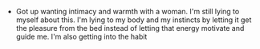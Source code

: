 - Got up wanting intimacy and warmth with a woman. I'm still lying to myself about this. I'm lying to my body and my instincts by letting it get the pleasure from the bed instead of letting that energy motivate and guide me. I'm also getting into the habit
